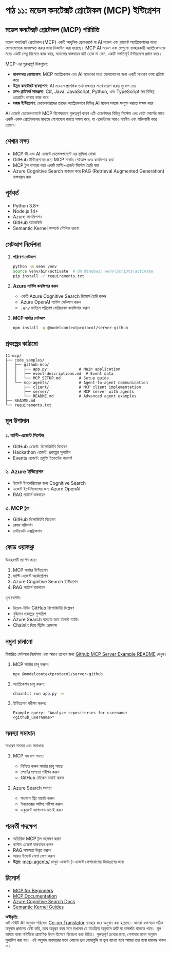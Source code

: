 <!--
CO_OP_TRANSLATOR_METADATA:
{
  "original_hash": "e255edb8423b34b4bba20263ef38f208",
  "translation_date": "2025-08-21T12:38:44+00:00",
  "source_file": "11-mcp/README.md",
  "language_code": "bn"
}
-->
# পাঠ ১১: মডেল কনটেক্সট প্রোটোকল (MCP) ইন্টিগ্রেশন

## মডেল কনটেক্সট প্রোটোকল (MCP) পরিচিতি

মডেল কনটেক্সট প্রোটোকল (MCP) একটি আধুনিক ফ্রেমওয়ার্ক যা AI মডেল এবং ক্লায়েন্ট অ্যাপ্লিকেশনের মধ্যে যোগাযোগকে মানসম্মত করার জন্য ডিজাইন করা হয়েছে। MCP AI মডেল এবং সেগুলো ব্যবহারকারী অ্যাপ্লিকেশনের মধ্যে একটি সেতু হিসেবে কাজ করে, মডেলের বাস্তবায়ন যাই হোক না কেন, একটি সঙ্গতিপূর্ণ ইন্টারফেস প্রদান করে।

MCP-এর গুরুত্বপূর্ণ দিকগুলো:

- **মানসম্মত যোগাযোগ**: MCP অ্যাপ্লিকেশন এবং AI মডেলের মধ্যে যোগাযোগের জন্য একটি সাধারণ ভাষা প্রতিষ্ঠা করে
- **উন্নত কনটেক্সট ব্যবস্থাপনা**: AI মডেলে প্রাসঙ্গিক তথ্য দক্ষতার সাথে প্রেরণ করার সুযোগ দেয়
- **ক্রস-প্ল্যাটফর্ম সামঞ্জস্য**: C#, Java, JavaScript, Python, এবং TypeScript সহ বিভিন্ন প্রোগ্রামিং ভাষায় কাজ করে
- **সহজ ইন্টিগ্রেশন**: ডেভেলপারদের তাদের অ্যাপ্লিকেশনে বিভিন্ন AI মডেল সহজে সংযুক্ত করতে সক্ষম করে

AI এজেন্ট ডেভেলপমেন্টে MCP বিশেষভাবে গুরুত্বপূর্ণ কারণ এটি এজেন্টদের বিভিন্ন সিস্টেম এবং ডেটা সোর্সের সাথে একটি একক প্রোটোকলের মাধ্যমে যোগাযোগ করতে সক্ষম করে, যা এজেন্টদের আরও নমনীয় এবং শক্তিশালী করে তোলে।

## শেখার লক্ষ্য
- MCP কী এবং AI এজেন্ট ডেভেলপমেন্টে এর ভূমিকা বোঝা
- GitHub ইন্টিগ্রেশনের জন্য MCP সার্ভার সেটআপ এবং কনফিগার করা
- MCP টুল ব্যবহার করে একটি মাল্টি-এজেন্ট সিস্টেম তৈরি করা
- Azure Cognitive Search ব্যবহার করে RAG (Retrieval Augmented Generation) বাস্তবায়ন করা

## পূর্বশর্ত
- Python 3.8+
- Node.js 14+
- Azure সাবস্ক্রিপশন
- GitHub অ্যাকাউন্ট
- Semantic Kernel সম্পর্কে মৌলিক ধারণা

## সেটআপ নির্দেশনা

1. **পরিবেশ সেটআপ**
   ```bash
   python -m venv venv
   source venv/bin/activate  # On Windows: venv\Scripts\activate
   pip install -r requirements.txt
   ```

2. **Azure সার্ভিস কনফিগার করুন**
   - একটি Azure Cognitive Search রিসোর্স তৈরি করুন
   - Azure OpenAI সার্ভিস সেটআপ করুন
   - `.env` ফাইলে পরিবেশ ভেরিয়েবল কনফিগার করুন

3. **MCP সার্ভার সেটআপ**
   ```bash
   npm install -g @modelcontextprotocol/server-github
   ```

## প্রকল্পের কাঠামো

```
11-mcp/
├── code_samples/
│   ├── github-mcp/
│   │   ├── app.py              # Main application
│   │   ├── event-descriptions.md  # Event data
│   │   └── MCP_SETUP.md        # Setup guide
│   └── mcp-agents/             # Agent-to-agent communication
│       ├── client/             # MCP client implementation
│       ├── server/             # MCP server with agents
│       └── README.md           # Advanced agent examples
├── README.md
└── requirements.txt
```

## মূল উপাদান

### ১. মাল্টি-এজেন্ট সিস্টেম
- GitHub এজেন্ট: রিপোজিটরি বিশ্লেষণ
- Hackathon এজেন্ট: প্রকল্পের সুপারিশ
- Events এজেন্ট: প্রযুক্তি ইভেন্টের পরামর্শ

### ২. Azure ইন্টিগ্রেশন
- ইভেন্ট ইনডেক্সিংয়ের জন্য Cognitive Search
- এজেন্ট ইন্টেলিজেন্সের জন্য Azure OpenAI
- RAG প্যাটার্ন বাস্তবায়ন

### ৩. MCP টুল
- GitHub রিপোজিটরি বিশ্লেষণ
- কোড পরিদর্শন
- মেটাডেটা এক্সট্রাকশন

## কোড ওয়াকথ্রু

উদাহরণটি প্রদর্শন করে:
1. MCP সার্ভার ইন্টিগ্রেশন
2. মাল্টি-এজেন্ট অর্কেস্ট্রেশন
3. Azure Cognitive Search ইন্টিগ্রেশন
4. RAG প্যাটার্ন বাস্তবায়ন

মূল বৈশিষ্ট্য:
- রিয়েল-টাইম GitHub রিপোজিটরি বিশ্লেষণ
- বুদ্ধিমান প্রকল্পের সুপারিশ
- Azure Search ব্যবহার করে ইভেন্ট ম্যাচিং
- Chainlit দিয়ে স্ট্রিমিং রেসপন্স

## নমুনা চালানো

বিস্তারিত সেটআপ নির্দেশনা এবং আরও তথ্যের জন্য [Github MCP Server Example README](./code_samples/github-mcp/README.md) দেখুন।

1. MCP সার্ভার চালু করুন:
   ```bash
   npx @modelcontextprotocol/server-github
   ```

2. অ্যাপ্লিকেশন চালু করুন:
   ```bash
   chainlit run app.py -w
   ```

3. ইন্টিগ্রেশন পরীক্ষা করুন:
   ```
   Example query: "Analyze repositories for username: <github_username>"
   ```

## সমস্যা সমাধান

সাধারণ সমস্যা এবং সমাধান:
1. MCP সংযোগ সমস্যা
   - নিশ্চিত করুন সার্ভার চালু আছে
   - পোর্টের প্রাপ্যতা পরীক্ষা করুন
   - GitHub টোকেন যাচাই করুন

2. Azure Search সমস্যা
   - সংযোগ স্ট্রিং যাচাই করুন
   - ইনডেক্সের অস্তিত্ব পরীক্ষা করুন
   - ডকুমেন্ট আপলোড যাচাই করুন

## পরবর্তী পদক্ষেপ
- অতিরিক্ত MCP টুল অন্বেষণ করুন
- কাস্টম এজেন্ট বাস্তবায়ন করুন
- RAG সক্ষমতা উন্নত করুন
- আরও ইভেন্ট সোর্স যোগ করুন
- **উন্নত**: [mcp-agents/](../../../11-mcp/code_samples/mcp-agents) দেখুন এজেন্ট-টু-এজেন্ট যোগাযোগের উদাহরণের জন্য

## রিসোর্স
- [MCP for Beginners](https://aka.ms/mcp-for-beginners)  
- [MCP Documentation](https://github.com/microsoft/semantic-kernel/tree/main/python/semantic-kernel/semantic_kernel/connectors/mcp)
- [Azure Cognitive Search Docs](https://learn.microsoft.com/azure/search/)
- [Semantic Kernel Guides](https://learn.microsoft.com/semantic-kernel/)

**অস্বীকৃতি**:  
এই নথিটি AI অনুবাদ পরিষেবা [Co-op Translator](https://github.com/Azure/co-op-translator) ব্যবহার করে অনুবাদ করা হয়েছে। আমরা যথাসম্ভব সঠিক অনুবাদ প্রদানের চেষ্টা করি, তবে অনুগ্রহ করে মনে রাখবেন যে স্বয়ংক্রিয় অনুবাদে ত্রুটি বা অসঙ্গতি থাকতে পারে। মূল ভাষায় থাকা নথিটিকে প্রামাণিক উৎস হিসেবে বিবেচনা করা উচিত। গুরুত্বপূর্ণ তথ্যের জন্য, পেশাদার মানব অনুবাদ সুপারিশ করা হয়। এই অনুবাদ ব্যবহারের ফলে কোনো ভুল বোঝাবুঝি বা ভুল ব্যাখ্যা হলে আমরা তার জন্য দায়বদ্ধ থাকব না।